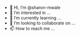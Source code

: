 - 👋 Hi, I’m @sharon-mwale
- 👀 I’m interested in ...
- 🌱 I’m currently learning ...
- 💞️ I’m looking to collaborate on ...
- 📫 How to reach me ...

<!---
sharon-mwale/sharon-mwale is a ✨ special ✨ repository because its `README.md` (this file) appears on your GitHub profile.
You can click the Preview link to take a look at your changes.
--->
